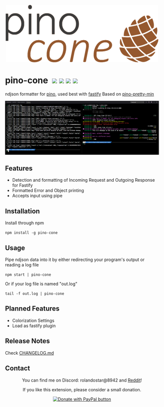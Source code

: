 <div align="center">
<img width="500" src="https://github.com/rolandostar/pino-cone/raw/master/docs/pino-cone-logo.svg?sanitize=true" alt="pino-cone Logo">
</div>

# pino-cone&nbsp;&nbsp;<img src="https://badgen.net/badge/build/works%20on%20my%20computer/green"/>&nbsp;<img src="https://badgen.net/badge/uses/JS/yellow"/>&nbsp;<img src="https://badgen.net/badge/designed%20in/MS Paint/blue"/>&nbsp;<img src="https://badgen.net/badge/made%20with/%E2%9D%A4/red" />

ndjson formatter for [pino](https://www.npmjs.com/package/pino), used best with [fastify](https://www.fastify.io/)
Based on [pino-pretty-min](https://www.npmjs.com/package/pino-pretty-min)

![Showcase](https://github.com/rolandostar/pino-cone/raw/master/docs/showcase.png)

## Features

- Detection and formatting of Incoming Request and Outgoing Response for Fastify
- Formatted Error and Object printing
- Accepts input using pipe

## Installation

Install through npm

`npm install -g pino-cone`

## Usage

Pipe ndjson data into it by either redirecting your program's output or reading a log file

`npm start | pino-cone`

Or if your log file is named "out.log"

`tail -f out.log | pino-cone`

## Planned Features

- Colorization Settings
- Load as fastify plugin

## Release Notes

Check [CHANGELOG.md](https://github.com/rolandostar/pino-cone/blob/master/CHANGELOG.md)

<h2>Contact</h2>
<div align="center">
<p>You can find me on Discord: rolandostar@8942</a> and <a href="https://www.reddit.com/user/rolandostar">Reddit</a>!</p>
<p>If you like this extension, please consider a small donation.</p>
<a href="https://www.paypal.com/cgi-bin/webscr?cmd=_s-xclick&hosted_button_id=7PK5YQ9HR3Z52"><img src="https://www.paypalobjects.com/en_US/i/btn/btn_donateCC_LG.gif" border="0" name="submit" title="PayPal - The safer, easier way to pay online!" alt="Donate with PayPal button"/></a>
</div>
